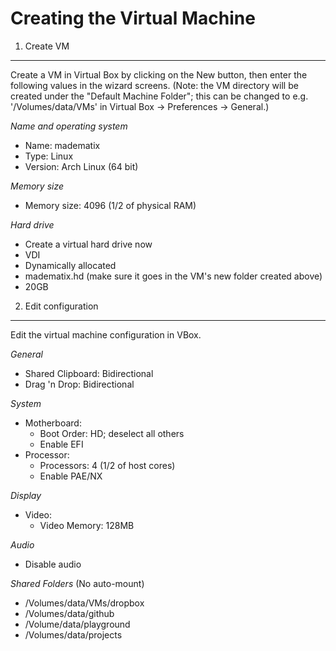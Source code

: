 Creating the Virtual Machine
============================

1. Create VM
------------
Create a VM in Virtual Box by clicking on the New button, then enter the following values
in the wizard screens.  (Note: the VM directory will be created under the "Default Machine
Folder"; this can be changed to e.g. '/Volumes/data/VMs' in Virtual Box -> Preferences -> 
General.)

*Name and operating system*

  + Name: madematix
  + Type: Linux
  + Version: Arch Linux (64 bit) 

*Memory size*

  + Memory size: 4096 (1/2 of physical RAM)

*Hard drive*

  + Create a virtual hard drive now
  + VDI
  + Dynamically allocated
  + madematix.hd (make sure it goes in the VM's new folder created above)
  + 20GB

2. Edit configuration
---------------------
Edit the virtual machine configuration in VBox.

*General*

  + Shared Clipboard: Bidirectional
  + Drag 'n Drop: Bidirectional

*System*

  + Motherboard:
    + Boot Order: HD; deselect all others
    + Enable EFI
  + Processor:
    + Processors: 4 (1/2 of host cores)
    + Enable PAE/NX

*Display*
  
  + Video:
    + Video Memory: 128MB

*Audio*

  + Disable audio

*Shared Folders* (No auto-mount)

  + /Volumes/data/VMs/dropbox
  + /Volumes/data/github
  + /Volume/data/playground
  + /Volumes/data/projects
  
